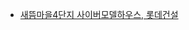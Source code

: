 - [새뜸마을4단지 사이버모델하우스, 롯데건설](http://www.lottecastle.co.kr/brd/aptContent.do?aptCd=AT00142&aptMenuCd=AM0091)

